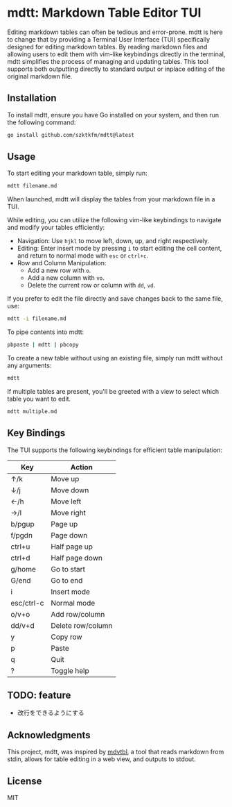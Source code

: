 # mdtt: Markdown Table Editor TUI

Editing markdown tables can often be tedious and error-prone. mdtt is here to change that by providing a Terminal User Interface (TUI) specifically designed for editing markdown tables. By reading markdown files and allowing users to edit them with vim-like keybindings directly in the terminal, mdtt simplifies the process of managing and updating tables. This tool supports both outputting directly to standard output or inplace editing of the original markdown file.

## Installation

To install mdtt, ensure you have Go installed on your system, and then run the following command:

```sh
go install github.com/szktkfm/mdtt@latest
```

## Usage
To start editing your markdown table, simply run:

```sh
mdtt filename.md
```
When launched, mdtt will display the tables from your markdown file in a TUI. 

While editing, you can utilize the following vim-like keybindings to navigate and modify your tables efficiently:

- Navigation: Use `hjkl` to move left, down, up, and right respectively.
- Editing: Enter insert mode by pressing `i` to start editing the cell content, and return to normal mode with `esc` or `ctrl+c`.
- Row and Column Manipulation:
    - Add a new row with `o`.
    - Add a new column with `vo`.
    - Delete the current row or column with `dd`, `vd`.

If you prefer to edit the file directly and save changes back to the same file, use:

```sh
mdtt -i filename.md
```

To pipe contents into mdtt:

```sh
pbpaste | mdtt | pbcopy
```

To create a new table without using an existing file, simply run mdtt without any arguments:

```sh
mdtt
```

If multiple tables are present, you'll be greeted with a view to select which table you want to edit.

```sh
mdtt multiple.md
```


## Key Bindings
The TUI supports the following keybindings for efficient table manipulation:


| Key        | Action            |
| ---------- | ----------------- |
| ↑/k        | Move up           |
| ↓/j        | Move down         |
| ←/h        | Move left         |
| →/l        | Move right        |
| b/pgup     | Page up           |
| f/pgdn     | Page down         |
| ctrl+u     | Half page up      |
| ctrl+d     | Half page down    |
| g/home     | Go to start       |
| G/end      | Go to end         |
| i          | Insert mode       |
| esc/ctrl-c | Normal mode       |
| o/v+o      | Add row/column    |
| dd/v+d     | Delete row/column |
| y          | Copy row          |
| p          | Paste             |
| q          | Quit              |
| ?          | Toggle help       |

## TODO: feature
- 改行をできるようにする

## Acknowledgments
This project, mdtt, was inspired by [mdvtbl](https://github.com/karino2/mdvtbl), a tool that reads markdown from stdin, allows for table editing in a web view, and outputs to stdout. 

## License
MIT

